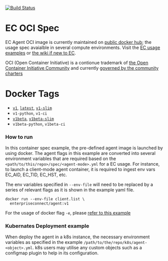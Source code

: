 [![Build Status](https://travis-ci.com/Enterprise-connect/oci.svg?branch=v1)](https://travis-ci.com/Enterprise-connect/oci)

# EC OCI Spec
EC Agent OCI image is currently maintained on [public docker hub](https://hub.docker.com/repository/docker/enterpriseconnect/agent); the usage spec avaialble in several compute environments. Visit the [EC usage examples](https://github.com/Enterprise-connect/ec-x-sdk/tree/v1/examples) or [the wiki if new to EC](https://github.com/Enterprise-connect/ec-sdk/wiki/EC-Agent).

OCI (Open Container Initiative) is a contionue trademark of [the Open Container Initiative Community](https://www.opencontainers.org/community) and currently [governed by the community charters](https://www.opencontainers.org/about/governance)

# Docker Tags
- [```v1```](https://github.com/Enterprise-connect/oci/blob/v1/spec/agent.Dockerfile), [```latest```](https://github.com/Enterprise-connect/oci/blob/v1/spec/agent.Dockerfile), [```v1-slim```](https://github.com/Enterprise-connect/oci/blob/v1/spec/agent.Dockerfile)
- ```v1-python```, ```v1-ci```
- [```v1beta```](https://github.com/Enterprise-connect/oci/blob/v1beta/spec/agent.Dockerfile), [```v1beta-slim```](https://github.com/Enterprise-connect/oci/blob/v1beta/spec/agent.Dockerfile)
- ```v1beta-python```, ```v1beta-ci```

### How to run
In this container spec example, the pre-defined agent image is launched by using docker. The agent flags in this example are converted into several environment variables that are required based on the ```<path/to/this/repo>/spec/<agent-mode>.yml``` for a EC usage. For instance, to launch a client-mode agent container, it is required to ingest env vars EC_AID, EC_TID, EC_HST, etc. 
  
The env variables specified in ```--env-file``` will need to be replaced by a series of relevant flags as it is shown in the example yaml file.
```shell
docker run --env-file client.list \
  enterpriseconnect/agent:v1
```
For the usage of docker flag ```-e```, please [refer to this example](https://github.com/Enterprise-connect/oci/blob/v1/.travis.yml#L11)

### Kubernates Deployment example
When deploy the agent in a k8s instance, the necessary environment variables as specified in the example ```/path/to/the/repo/k8s/agent-<object>.yml```.  k8s users may utilise any custom objects such as a configmap plugin to help in its configuration.



